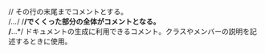 // その行の末尾までコメントとする。  
/*...*/ /**/でくくった部分の全体がコメントとなる。  
/**...*/ ドキュメントの生成に利用できるコメント。クラスやメンバーの説明を記述するときに使用。
